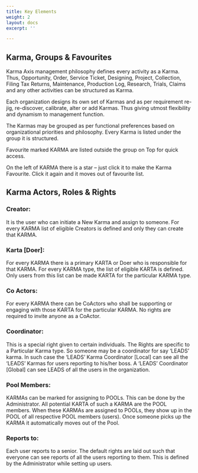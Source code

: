 ```yaml
---
title: Key Elements
weight: 2
layout: docs
excerpt: ''

---
```

## Karma, Groups & Favourites

Karma Axis management philosophy defines every activity as a Karma. Thus, Opportunity, Order, Service Ticket, Designing, Project, Collection, Filing Tax Returns, Maintenance, Production Log, Research, Trials, Claims and any other activities can be structured as Karma.

Each organization designs its own set of Karmas and as per requirement re-jig, re-discover, calibrate, alter or add Karmas. Thus giving utmost flexibility and dynamism to management function.

The Karmas may be grouped as per functional preferences based on organizational priorities and philosophy. Every Karma is listed under the group it is structured.

Favourite marked KARMA are listed outside the group on Top for quick access.

On the left of KARMA there is a star – just click it to make the Karma Favourite. Click it again and it moves out of favourite list.

## Karma Actors, Roles & Rights

### Creator:

It is the user who can initiate a New Karma and assign to someone. For every KARMA list of eligible Creators is defined and only they can create that KARMA.

### Karta \[Doer\]:

For every KARMA there is a primary KARTA or Doer who is responsible for that KARMA. For every KARMA type, the list of eligible KARTA is defined. Only users from this list can be made KARTA for the particular KARMA type.

### 

### Co Actors:

For every KARMA there can be CoActors who shall be supporting or engaging with those KARTA for the particular KARMA. No rights are required to invite anyone as a CoActor.

### 

### Coordinator:

This is a special right given to certain individuals. The Rights are specific to a Particular Karma type. So someone may be a coordinator for say ‘LEADS’ karma. In such case the ‘LEADS’ Karma Coordinator \[Local\] can see all the ‘LEADS’ Karmas for users reporting to his/her boss. A ‘LEADS’ Coordinator \[Global\] can see LEADS of all the users in the organization.

### Pool Members:

KARMAs can be marked for assigning to POOLs. This can be done by the Administrator. All potential KARTA of such a KARMA are the POOL members. When these KARMAs are assigned to POOLs, they show up in the POOL of all respective POOL members (users). Once someone picks up the KARMA it automatically moves out of the Pool.

### Reports to:

Each user reports to a senior. The default rights are laid out such that everyone can see reports of all the users reporting to them. This is defined by the Administrator while setting up users.